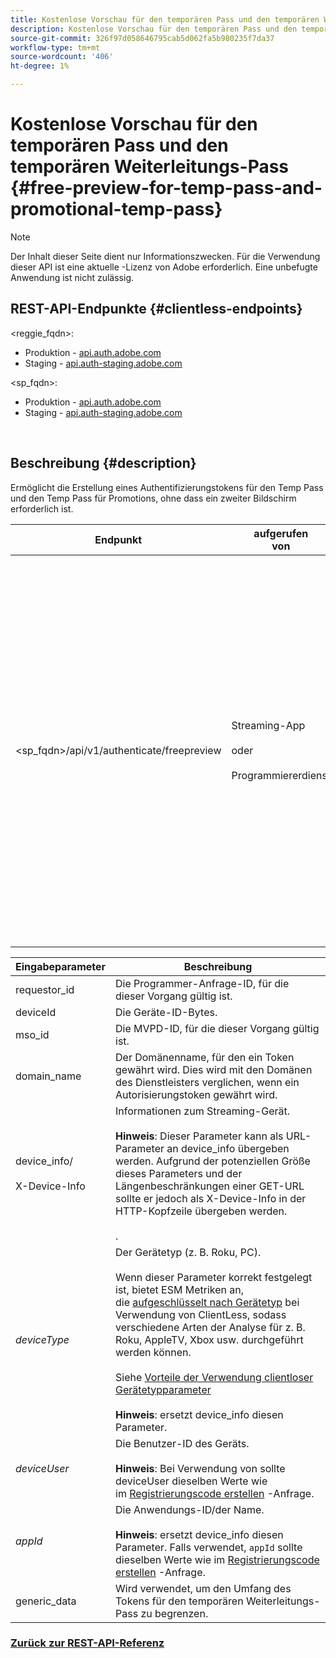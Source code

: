 ```yaml
---
title: Kostenlose Vorschau für den temporären Pass und den temporären Weiterleitungs-Pass
description: Kostenlose Vorschau für den temporären Pass und den temporären Weiterleitungs-Pass
source-git-commit: 326f97d058646795cab5d062fa5b980235f7da37
workflow-type: tm+mt
source-wordcount: '406'
ht-degree: 1%

---
```



# Kostenlose Vorschau für den temporären Pass und den temporären Weiterleitungs-Pass {#free-preview-for-temp-pass-and-promotional-temp-pass}

>[!NOTE]
>
>Der Inhalt dieser Seite dient nur Informationszwecken. Für die Verwendung dieser API ist eine aktuelle -Lizenz von Adobe erforderlich. Eine unbefugte Anwendung ist nicht zulässig.

## REST-API-Endpunkte {#clientless-endpoints}

&lt;reggie_fqdn>:

* Produktion - [api.auth.adobe.com](http://api.auth.adobe.com/)
* Staging - [api.auth-staging.adobe.com](http://api.auth-staging.adobe.com/)

&lt;sp_fqdn>:

* Produktion - [api.auth.adobe.com](http://api.auth.adobe.com/)
* Staging - [api.auth-staging.adobe.com](http://api.auth-staging.adobe.com/)

</br>

## Beschreibung {#description}

Ermöglicht die Erstellung eines Authentifizierungstokens für den Temp Pass und den Temp Pass für Promotions, ohne dass ein zweiter Bildschirm erforderlich ist.


| Endpunkt | aufgerufen  </br>von | Eingabe   </br>Parameter | HTTP  </br>Methode | Reaktion | HTTP  </br>Reaktion |
| --- | --- | --- | --- | --- | --- |
| &lt;sp_fqdn>/api/v1/authenticate/freepreview | Streaming-App</br></br>oder</br></br>Programmiererdienst | 1. requestor_id (erforderlich)</br>    </br>2.  deviceId (Obligatorisch)</br>    </br>3.  mso_id (erforderlich)</br>    </br>4.  domain_name (erforderlich)</br>    </br>5.  device_info/X-Device-Info (erforderlich)</br>6.  deviceType</br>    </br>7.  deviceUser (nicht mehr unterstützt)</br>    </br>8.  appId (nicht mehr unterstützt)</br>    </br>9.  generic_data (optional) | POST | Die erfolgreiche Antwort lautet &quot;No Content&quot;(Kein Inhalt) 204 und gibt an, dass das Token erfolgreich erstellt wurde und für die Authoring-Flüsse verwendet werden kann. | 204 - Kein Inhalt   </br>400 - Ungültige Anfrage |

<div>


| Eingabeparameter | Beschreibung |
| --- | --- |
| requestor_id | Die Programmer-Anfrage-ID, für die dieser Vorgang gültig ist. |
| deviceId | Die Geräte-ID-Bytes. |
| mso_id | Die MVPD-ID, für die dieser Vorgang gültig ist. |
| domain_name | Der Domänenname, für den ein Token gewährt wird. Dies wird mit den Domänen des Dienstleisters verglichen, wenn ein Autorisierungstoken gewährt wird. |
| device_info/</br></br>X-Device-Info | Informationen zum Streaming-Gerät.</br></br>**Hinweis**: Dieser Parameter kann als URL-Parameter an device_info übergeben werden. Aufgrund der potenziellen Größe dieses Parameters und der Längenbeschränkungen einer GET-URL sollte er jedoch als X-Device-Info in der HTTP-Kopfzeile übergeben werden. </br></br><!--See the full details in [Passing Device and Connection Information](http://tve.helpdocsonline.com/passing-device-information)-->. |
| _deviceType_ | Der Gerätetyp (z. B. Roku, PC).</br></br>Wenn dieser Parameter korrekt festgelegt ist, bietet ESM Metriken an, die [aufgeschlüsselt nach Gerätetyp](/help/authentication/entitlement-service-monitoring-overview.md#clientless_device_type) bei Verwendung von ClientLess, sodass verschiedene Arten der Analyse für z. B. Roku, AppleTV, Xbox usw. durchgeführt werden können.</br></br>Siehe [Vorteile der Verwendung clientloser Gerätetypparameter ](/help/authentication/benefits-of-using-the-clientless-devicetype-parameter-in-pass-metrics.md)</br></br>**Hinweis**: ersetzt device_info diesen Parameter. |
| _deviceUser_ | Die Benutzer-ID des Geräts.</br></br>**Hinweis**: Bei Verwendung von sollte deviceUser dieselben Werte wie im [Registrierungscode erstellen](/help/authentication/registration-code-request.md) -Anfrage. |
| _appId_ | Die Anwendungs-ID/der Name. </br></br>**Hinweis**: ersetzt device_info diesen Parameter. Falls verwendet, `appId` sollte dieselben Werte wie im [Registrierungscode erstellen](/help/authentication/registration-code-request.md) -Anfrage. |
| generic_data | Wird verwendet, um den Umfang des Tokens für den temporären Weiterleitungs-Pass zu begrenzen. |


### [Zurück zur REST-API-Referenz](/help/authentication/rest-api-reference.md)
